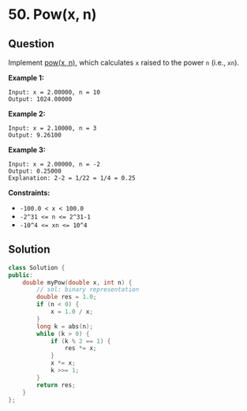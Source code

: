 # 50. Pow\(x, n\)

## Question

Implement [pow\(x, n\)](http://www.cplusplus.com/reference/valarray/pow/), which calculates `x` raised to the power `n` \(i.e., `xn`\).

**Example 1:**

```text
Input: x = 2.00000, n = 10
Output: 1024.00000
```

**Example 2:**

```text
Input: x = 2.10000, n = 3
Output: 9.26100
```

**Example 3:**

```text
Input: x = 2.00000, n = -2
Output: 0.25000
Explanation: 2-2 = 1/22 = 1/4 = 0.25
```

**Constraints:**

* `-100.0 < x < 100.0`
* `-2^31 <= n <= 2^31-1`
* `-10^4 <= xn <= 10^4`

## Solution

```cpp
class Solution {
public:
    double myPow(double x, int n) {
        // sol: binary representation
        double res = 1.0;
        if (n < 0) {
            x = 1.0 / x;
        }
        long k = abs(n);
        while (k > 0) {
            if (k % 2 == 1) {
                res *= x;
            }
            x *= x;
            k >>= 1;
        }
        return res;
    }
};
```

